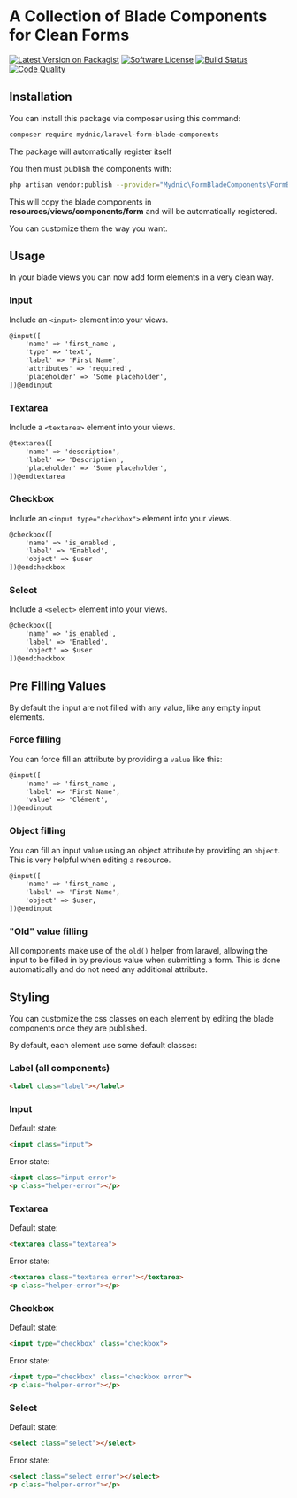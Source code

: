 # A Collection of Blade Components for Clean Forms

[![Latest Version on Packagist](https://img.shields.io/packagist/v/mydnic/laravel-form-blade-components.svg)](https://packagist.org/packages/mydnic/laravel-form-blade-components)
[![Software License](https://img.shields.io/badge/license-MIT-brightgreen.svg)](LICENSE)
[![Build Status](https://img.shields.io/travis/com/mydnic/laravel-form-blade-components.svg)](https://travis-ci.com/mydnic/laravel-form-blade-components)
[![Code Quality](https://img.shields.io/scrutinizer/g/mydnic/laravel-form-blade-components.svg)](https://scrutinizer-ci.com/g/mydnic/laravel-form-blade-components/)

## Installation

You can install this package via composer using this command:

```bash
composer require mydnic/laravel-form-blade-components
```

The package will automatically register itself

You then must publish the components with:

```bash
php artisan vendor:publish --provider="Mydnic\FormBladeComponents\FormBladeComponentsServiceProvider" --tag="blade-components"
```

This will copy the blade components in **resources/views/components/form** and will be automatically registered.

You can customize them the way you want.

## Usage

In your blade views you can now add form elements in a very clean way.

### Input

Include an `<input>` element into your views.

```html
@input([
    'name' => 'first_name',
    'type' => 'text',
    'label' => 'First Name',
    'attributes' => 'required',
    'placeholder' => 'Some placeholder',
])@endinput
```

### Textarea

Include a `<textarea>` element into your views.

```html
@textarea([
    'name' => 'description',
    'label' => 'Description',
    'placeholder' => 'Some placeholder',
])@endtextarea
```

### Checkbox

Include an `<input type="checkbox">` element into your views.

```html
@checkbox([
    'name' => 'is_enabled',
    'label' => 'Enabled',
    'object' => $user
])@endcheckbox
```

### Select

Include a `<select>` element into your views.

```html
@checkbox([
    'name' => 'is_enabled',
    'label' => 'Enabled',
    'object' => $user
])@endcheckbox
```

## Pre Filling Values

By default the input are not filled with any value, like any empty input elements.

### Force filling

You can force fill an attribute by providing a `value` like this:

```html
@input([
    'name' => 'first_name',
    'label' => 'First Name',
    'value' => 'Clément',
])@endinput
```

### Object filling

You can fill an input value using an object attribute by providing an `object`. This is very helpful when editing a resource.

```html
@input([
    'name' => 'first_name',
    'label' => 'First Name',
    'object' => $user,
])@endinput
```

### "Old" value filling

All components make use of the `old()` helper from laravel, allowing the input to be filled in by previous value when submitting a form. This is done automatically and do not need any additional attribute.

## Styling

You can customize the css classes on each element by editing the blade components once they are published.

By default, each element use some default classes:

### Label (all components)

```html
<label class="label"></label>
```

### Input

Default state:

```html
<input class="input">
```

Error state:

```html
<input class="input error">
<p class="helper-error"></p>
```

### Textarea

Default state:

```html
<textarea class="textarea">
```

Error state:

```html
<textarea class="textarea error"></textarea>
<p class="helper-error"></p>
```

### Checkbox

Default state:

```html
<input type="checkbox" class="checkbox">
```

Error state:

```html
<input type="checkbox" class="checkbox error">
<p class="helper-error"></p>
```

### Select

Default state:

```html
<select class="select"></select>
```

Error state:

```html
<select class="select error"></select>
<p class="helper-error"></p>
```
